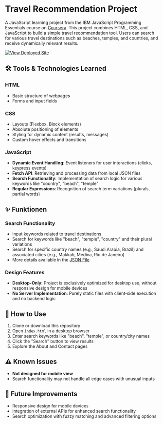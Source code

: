 # Travel Recommendation Project

A JavaScript learning project from the IBM JavaScript Programming Essentials course on [Coursera](https://www.coursera.org/learn/javascript-programming-essentials/). This project combines HTML, CSS, and JavaScript to build a simple travel recommendation tool. Users can search for various travel destinations such as beaches, temples, and countries, and receive dynamically relevant results.

[![View Deployed Site](https://img.shields.io/badge/View-Site-blue?style=for-the-badge)](https://olanrewajufarooq.github.io/travelRecommendation/)

## 🛠️ Tools & Technologies Learned

### HTML
- Basic structure of webpages
- Forms and input fields

### CSS
- Layouts (Flexbox, Block elements)
- Absolute positioning of elements
- Styling for dynamic content (results, messages)
- Custom hover effects and transitions

### JavaScript
- **Dynamic Event Handling**: Event listeners for user interactions (clicks, keypress events)
- **Fetch API**: Retrieving and processing data from local JSON files
- **Search Functionality**: Implementation of search logic for various keywords like "country", "beach", "temple"
- **Regular Expressions**: Recognition of search term variations (plurals, partial words)

## ✨ Funktionen

### Search Functionality
- Input keywords related to travel destinations
- Search for keywords like "beach", "temple", "country" and their plural variations
- Search for specific country names (e.g., Saudi Arabia, Brazil) and associated cities (e.g., Makkah, Medina, Rio de Janeiro)
- More details available in the [JSON File](./assets/json/travel_recommendation_api.json)

### Design Features
- **Desktop-Only**: Project is exclusively optimized for desktop use, without responsive design for mobile devices
- **No Server Implementation**: Purely static files with client-side execution and no backend logic

## 🚀 How to Use

1. Clone or download this repository
2. Open `index.html` in a desktop browser
3. Enter search keywords like "beach", "temple", or country/city names
4. Click the "Search" button to view results
5. Explore the About and Contact pages

## ⚠️ Known Issues

- **Not designed for mobile view**
- Search functionality may not handle all edge cases with unusual inputs

## 🔮 Future Improvements

- Responsive design for mobile devices
- Integration of external APIs for enhanced search functionality
- Search optimization with fuzzy matching and advanced filtering options
